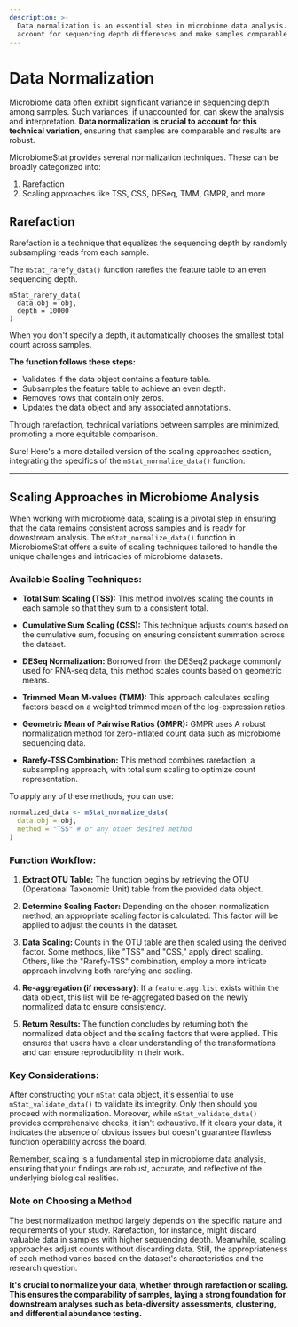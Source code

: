 ```yaml
---
description: >-
  Data normalization is an essential step in microbiome data analysis. It helps
  account for sequencing depth differences and make samples comparable.
---
```


# Data Normalization

Microbiome data often exhibit significant variance in sequencing depth among samples. Such variances, if unaccounted for, can skew the analysis and interpretation. **Data normalization is crucial to account for this technical variation**, ensuring that samples are comparable and results are robust.

MicrobiomeStat provides several normalization techniques. These can be broadly categorized into:

1. Rarefaction
2. Scaling approaches like TSS, CSS, DESeq, TMM, GMPR, and more

## Rarefaction

Rarefaction is a technique that equalizes the sequencing depth by randomly subsampling reads from each sample. 

The `mStat_rarefy_data()` function rarefies the feature table to an even sequencing depth.

```{r}
mStat_rarefy_data(
  data.obj = obj,
  depth = 10000
)
```

When you don't specify a depth, it automatically chooses the smallest total count across samples.

**The function follows these steps:**

* Validates if the data object contains a feature table.
* Subsamples the feature table to achieve an even depth.
* Removes rows that contain only zeros.
* Updates the data object and any associated annotations.

Through rarefaction, technical variations between samples are minimized, promoting a more equitable comparison.

Sure! Here's a more detailed version of the scaling approaches section, integrating the specifics of the `mStat_normalize_data()` function:

---

## Scaling Approaches in Microbiome Analysis

When working with microbiome data, scaling is a pivotal step in ensuring that the data remains consistent across samples and is ready for downstream analysis. The `mStat_normalize_data()` function in MicrobiomeStat offers a suite of scaling techniques tailored to handle the unique challenges and intricacies of microbiome datasets.

### Available Scaling Techniques:

* **Total Sum Scaling (TSS):** This method involves scaling the counts in each sample so that they sum to a consistent total.
  
* **Cumulative Sum Scaling (CSS):** This technique adjusts counts based on the cumulative sum, focusing on ensuring consistent summation across the dataset.
  
* **DESeq Normalization:** Borrowed from the DESeq2 package commonly used for RNA-seq data, this method scales counts based on geometric means.

* **Trimmed Mean M-values (TMM):** This approach calculates scaling factors based on a weighted trimmed mean of the log-expression ratios.
  
* **Geometric Mean of Pairwise Ratios (GMPR):** GMPR uses A robust normalization method for zero-inflated count data such as microbiome sequencing data.
  
* **Rarefy-TSS Combination:** This method combines rarefaction, a subsampling approach, with total sum scaling to optimize count representation.

To apply any of these methods, you can use:

```r
normalized_data <- mStat_normalize_data(
  data.obj = obj,
  method = "TSS" # or any other desired method
)
```

### Function Workflow:

1. **Extract OTU Table:** The function begins by retrieving the OTU (Operational Taxonomic Unit) table from the provided data object.
  
2. **Determine Scaling Factor:** Depending on the chosen normalization method, an appropriate scaling factor is calculated. This factor will be applied to adjust the counts in the dataset.
  
3. **Data Scaling:** Counts in the OTU table are then scaled using the derived factor. Some methods, like "TSS" and "CSS," apply direct scaling. Others, like the "Rarefy-TSS" combination, employ a more intricate approach involving both rarefying and scaling.

4. **Re-aggregation (if necessary):** If a `feature.agg.list` exists within the data object, this list will be re-aggregated based on the newly normalized data to ensure consistency.

5. **Return Results:** The function concludes by returning both the normalized data object and the scaling factors that were applied. This ensures that users have a clear understanding of the transformations and can ensure reproducibility in their work.

### Key Considerations:

After constructing your `mStat` data object, it's essential to use `mStat_validate_data()` to validate its integrity. Only then should you proceed with normalization. Moreover, while `mStat_validate_data()` provides comprehensive checks, it isn't exhaustive. If it clears your data, it indicates the absence of obvious issues but doesn't guarantee flawless function operability across the board.

Remember, scaling is a fundamental step in microbiome data analysis, ensuring that your findings are robust, accurate, and reflective of the underlying biological realities.

### Note on Choosing a Method

The best normalization method largely depends on the specific nature and requirements of your study. Rarefaction, for instance, might discard valuable data in samples with higher sequencing depth. Meanwhile, scaling approaches adjust counts without discarding data. Still, the appropriateness of each method varies based on the dataset's characteristics and the research question.

**It's crucial to normalize your data, whether through rarefaction or scaling. This ensures the comparability of samples, laying a strong foundation for downstream analyses such as beta-diversity assessments, clustering, and differential abundance testing.**

